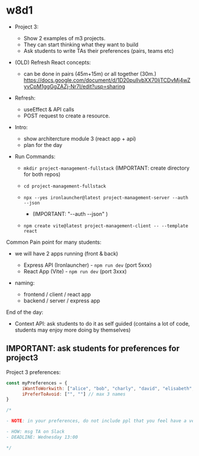 
# w8d1

<!-- 

  @todo:
  - improve this notes for day planning

 -->


- Project 3: 
  - Show 2 examples of m3 projects.
  - They can start thinking what they want to build
  - Ask students to write TAs their preferences (pairs, teams etc)


- (OLD) Refresh React concepts:
  - can be done in pairs (45m+15m) or all together (30m.)
  https://docs.google.com/document/d/1D20pulIvbXX70ljTCDvMj4wZyvCpM1ggGgZAZj-Nr7I/edit?usp=sharing



- Refresh:
  - useEffect & API calls
  - POST request to create a resource.


- Intro:
  - show architercture module 3 (react app + api)
  - plan for the day


- Run Commands:

  <!--
  Update Jan 2023:
  
  - we could now use "npx ironlauncher@latest new-app --fs"

  - it will create 2 directories with server + client
  - server: includes auth functionality + json
  - client: includes auth functionality (inc. context, navbar, etc)
    - it also has .jsx extension + SERVICES + component for "loading", etc

  -- PROBLEM: if we use that, all the auth functionality will be given (students may not learn by implementing it)

  -- ALTERNATIVE:
    - generate as usual (ironlauncher --auth --json + Vite)
    - go through the units (students implement auth following students portal).
    - after that, we generate a project with "--fs" and we explain the little differences.

  -->
  
  - `mkdir project-management-fullstack` (IMPORTANT: create directory for both repos)
  - `cd project-management-fullstack`
  - `npx --yes ironlauncher@latest project-management-server --auth --json` 
    - (IMPORTANT: "--auth --json" )
  - `npm create vite@latest project-management-client -- --template react`

    <!-- 
  
    @Luis / IMPORTANT
    @Luis / IMPORTANT
    @Luis / IMPORTANT
    @Luis / IMPORTANT
    
    initialize with ironlauncher --auth --json 
    (so that we can speed up backend auth lecture) 
    
    -->




<!-- 

- React | Building the Rest API (time: 3.5h / and going a bit fast)
- React | Integrating the React App

  -> these 2 lessons, do them directly copying the content from students portal (make sure students understand all steps)
  -> (otherwise they take toooo much time)


  - Second lesson ("Integrating React App")
    - Self-guided


-->


Common Pain point for many students:
- we will have 2 apps running (front & back)
  - Express API (Ironlauncher) - `npm run dev` (port 5xxx)
  - React App (Vite) - `npm run dev` (port 3xxx)
- naming:
  - frontend / client / react app
  - backend / server / express app

  <!-- @Luis: show them (ie. run both apps on my computer) -->







<!-- 

@todo: 
- create CSS and provide it to students (it will help them understand the UI and the project better) 

-->



End of the day:
- Context API: ask students to do it as self guided (contains a lot of code, students may enjoy more doing by themselves)




## IMPORTANT: ask students for preferences for project3


<!-- 

Students to do p3 individually:
- inform them in advance
- ask them to still submit their preferences 
- assess with the team (based on their preferences)

-->



Project 3 preferences:

```js
const myPreferences = {
      iWantToWorkwith: ["alice", "bob", "charly", "david", "elisabeth", "frank", "george"], // 7 names, ordered by preference
      iPreferToAvoid: ["", ""] // max 3 names
}

/*

- NOTE: in your preferences, do not include ppl that you feel have a very different level than you.

- HOW: msg TA on Slack
- DEADLINE: Wednesday 13:00

*/

```

